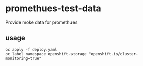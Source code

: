 # promethues-test-data

Provide moke data for promethues

## usage

```
oc apply -f deploy.yaml
oc label namespace openshift-storage "openshift.io/cluster-monitoring=true"
```
